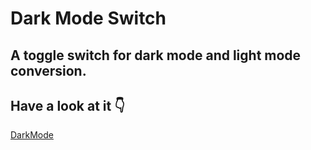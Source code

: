 # Dark Mode Switch

## A toggle switch for dark mode and light mode conversion.
## Have a look at it 👇
[DarkMode](https://nisargmandaliya9.github.io/DarkModeSwitch/)
